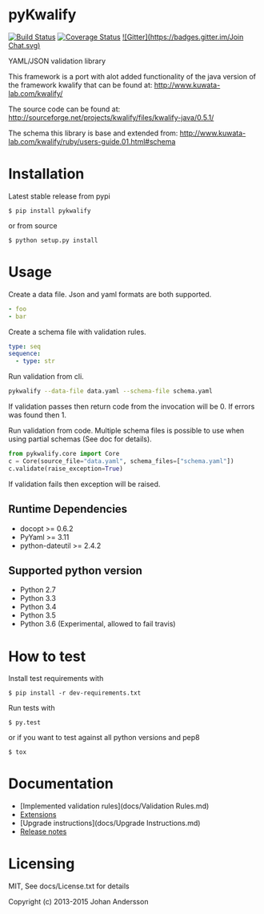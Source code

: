 # pyKwalify

[![Build Status](https://travis-ci.org/Grokzen/pykwalify.svg?branch=master)](https://travis-ci.org/Grokzen/pykwalify) [![Coverage Status](https://coveralls.io/repos/Grokzen/pykwalify/badge.png?branch=master)](https://coveralls.io/r/Grokzen/pykwalify)  [![Gitter](https://badges.gitter.im/Join Chat.svg)](https://gitter.im/Grokzen/pykwalify?utm_source=badge&utm_medium=badge&utm_campaign=pr-badge&utm_content=badge)


YAML/JSON validation library

This framework is a port with alot added functionality of the java version of the framework kwalify that can be found at: http://www.kuwata-lab.com/kwalify/

The source code can be found at: http://sourceforge.net/projects/kwalify/files/kwalify-java/0.5.1/

The schema this library is base and extended from: http://www.kuwata-lab.com/kwalify/ruby/users-guide.01.html#schema


# Installation

Latest stable release from pypi

```
$ pip install pykwalify
```

or from source

```
$ python setup.py install
```


# Usage

Create a data file. Json and yaml formats are both supported.

```yaml
- foo
- bar
```

Create a schema file with validation rules.

```yaml
type: seq
sequence:
  - type: str
```

Run validation from cli.

```bash
pykwalify --data-file data.yaml --schema-file schema.yaml
```

If validation passes then return code from the invocation will be 0. If errors was found then 1.

Run validation from code. Multiple schema files is possible to use when using partial schemas (See doc for details).

```python
from pykwalify.core import Core
c = Core(source_file="data.yaml", schema_files=["schema.yaml"])
c.validate(raise_exception=True)
```

If validation fails then exception will be raised.


## Runtime Dependencies

 - docopt >= 0.6.2
 - PyYaml >= 3.11
 - python-dateutil >= 2.4.2


## Supported python version

 - Python 2.7
 - Python 3.3
 - Python 3.4
 - Python 3.5
 - Python 3.6 (Experimental, allowed to fail travis)


# How to test

Install test requirements with

```
$ pip install -r dev-requirements.txt
```

Run tests with

```
$ py.test
```

or if you want to test against all python versions and pep8

```
$ tox
```


# Documentation

 - [Implemented validation rules](docs/Validation Rules.md)
 - [Extensions](docs/Extensions.md)
 - [Upgrade instructions](docs/Upgrade Instructions.md)
 - [Release notes](ReleaseNotes.rst)


# Licensing

MIT, See docs/License.txt for details

Copyright (c) 2013-2015 Johan Andersson
